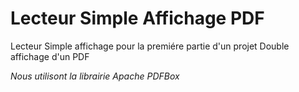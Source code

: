 # Lecteur Simple Affichage PDF

Lecteur Simple affichage pour la premiére partie d'un projet Double affichage d'un PDF

<i>Nous utilisont la librairie Apache PDFBox </i>
